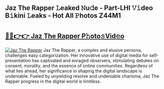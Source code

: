 ## Jaz The Rapper 𝙻eaked 𝙽u𝚍e - Part-LHI 𝚅𝚒deo B𝚒kini 𝙻eaks - Hot All 𝙿hotos Z44M1

# <h2><a href="http://ld6n6q.urlbe.top/?page=Jaz+The+Rapper">🔗🔗👉👉 Jaz The Rapper P𝚑oto𝚜Vid𝚎o</a></h2>

[![Jaz The Rapper](https://i.imgur.com/eBuTRDB.gif)](http://ld6n6q.urlbe.top/?page=Jaz+The+Rapper)
Jaz The Rapper, a complex and elusive persona, challenges easy categorization. Her innovative use of digital media for self-presentation has captivated and enraged observers, stimulating debates on consent, morality, and the essence of online communities. Regardless of what lies ahead, her significance in shaping the digital landscape is undeniable. Fueled by unyielding resolve and undeniable charisma, Jaz The Rapper progress in the digital world is limitless.
